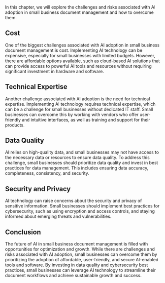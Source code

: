 
In this chapter, we will explore the challenges and risks associated with AI adoption in small business document management and how to overcome them.

Cost
----

One of the biggest challenges associated with AI adoption in small business document management is cost. Implementing AI technology can be expensive, especially for small businesses with limited budgets. However, there are affordable options available, such as cloud-based AI solutions that can provide access to powerful AI tools and resources without requiring significant investment in hardware and software.

Technical Expertise
-------------------

Another challenge associated with AI adoption is the need for technical expertise. Implementing AI technology requires technical expertise, which can be a challenge for small businesses without dedicated IT staff. Small businesses can overcome this by working with vendors who offer user-friendly and intuitive interfaces, as well as training and support for their products.

Data Quality
------------

AI relies on high-quality data, and small businesses may not have access to the necessary data or resources to ensure data quality. To address this challenge, small businesses should prioritize data quality and invest in best practices for data management. This includes ensuring data accuracy, completeness, consistency, and security.

Security and Privacy
--------------------

AI technology can raise concerns about the security and privacy of sensitive information. Small businesses should implement best practices for cybersecurity, such as using encryption and access controls, and staying informed about emerging threats and vulnerabilities.

Conclusion
----------

The future of AI in small business document management is filled with opportunities for optimization and growth. While there are challenges and risks associated with AI adoption, small businesses can overcome them by prioritizing the adoption of affordable, user-friendly, and secure AI-enabled tools and software. By investing in data quality and cybersecurity best practices, small businesses can leverage AI technology to streamline their document workflows and achieve sustainable growth and success.
